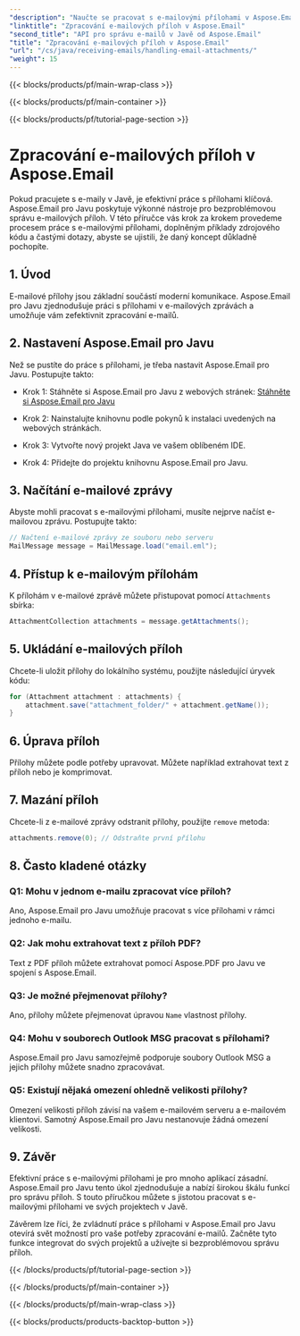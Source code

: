 ```yaml
---
"description": "Naučte se pracovat s e-mailovými přílohami v Aspose.Email pro Javu. Podrobný návod se zdrojovým kódem a nejčastějšími dotazy pro efektivní správu e-mailových příloh."
"linktitle": "Zpracování e-mailových příloh v Aspose.Email"
"second_title": "API pro správu e-mailů v Javě od Aspose.Email"
"title": "Zpracování e-mailových příloh v Aspose.Email"
"url": "/cs/java/receiving-emails/handling-email-attachments/"
"weight": 15
---
```


{{< blocks/products/pf/main-wrap-class >}}

{{< blocks/products/pf/main-container >}}

{{< blocks/products/pf/tutorial-page-section >}}

# Zpracování e-mailových příloh v Aspose.Email


Pokud pracujete s e-maily v Javě, je efektivní práce s přílohami klíčová. Aspose.Email pro Javu poskytuje výkonné nástroje pro bezproblémovou správu e-mailových příloh. V této příručce vás krok za krokem provedeme procesem práce s e-mailovými přílohami, doplněným příklady zdrojového kódu a častými dotazy, abyste se ujistili, že daný koncept důkladně pochopíte.

## 1. Úvod

E-mailové přílohy jsou základní součástí moderní komunikace. Aspose.Email pro Javu zjednodušuje práci s přílohami v e-mailových zprávách a umožňuje vám zefektivnit zpracování e-mailů.

## 2. Nastavení Aspose.Email pro Javu

Než se pustíte do práce s přílohami, je třeba nastavit Aspose.Email pro Javu. Postupujte takto:

- Krok 1: Stáhněte si Aspose.Email pro Javu z webových stránek: [Stáhněte si Aspose.Email pro Javu](https://releases.aspose.com/email/java/)

- Krok 2: Nainstalujte knihovnu podle pokynů k instalaci uvedených na webových stránkách.

- Krok 3: Vytvořte nový projekt Java ve vašem oblíbeném IDE.

- Krok 4: Přidejte do projektu knihovnu Aspose.Email pro Javu.

## 3. Načítání e-mailové zprávy

Abyste mohli pracovat s e-mailovými přílohami, musíte nejprve načíst e-mailovou zprávu. Postupujte takto:

```java
// Načtení e-mailové zprávy ze souboru nebo serveru
MailMessage message = MailMessage.load("email.eml");
```

## 4. Přístup k e-mailovým přílohám

K přílohám v e-mailové zprávě můžete přistupovat pomocí `Attachments` sbírka:

```java
AttachmentCollection attachments = message.getAttachments();
```

## 5. Ukládání e-mailových příloh

Chcete-li uložit přílohy do lokálního systému, použijte následující úryvek kódu:

```java
for (Attachment attachment : attachments) {
    attachment.save("attachment_folder/" + attachment.getName());
}
```

## 6. Úprava příloh

Přílohy můžete podle potřeby upravovat. Můžete například extrahovat text z příloh nebo je komprimovat.

## 7. Mazání příloh

Chcete-li z e-mailové zprávy odstranit přílohy, použijte `remove` metoda:

```java
attachments.remove(0); // Odstraňte první přílohu
```

## 8. Často kladené otázky

### Q1: Mohu v jednom e-mailu zpracovat více příloh?

Ano, Aspose.Email pro Javu umožňuje pracovat s více přílohami v rámci jednoho e-mailu.

### Q2: Jak mohu extrahovat text z příloh PDF?

Text z PDF příloh můžete extrahovat pomocí Aspose.PDF pro Javu ve spojení s Aspose.Email.

### Q3: Je možné přejmenovat přílohy?

Ano, přílohy můžete přejmenovat úpravou `Name` vlastnost přílohy.

### Q4: Mohu v souborech Outlook MSG pracovat s přílohami?

Aspose.Email pro Javu samozřejmě podporuje soubory Outlook MSG a jejich přílohy můžete snadno zpracovávat.

### Q5: Existují nějaká omezení ohledně velikosti přílohy?

Omezení velikosti příloh závisí na vašem e-mailovém serveru a e-mailovém klientovi. Samotný Aspose.Email pro Javu nestanovuje žádná omezení velikosti.

## 9. Závěr

Efektivní práce s e-mailovými přílohami je pro mnoho aplikací zásadní. Aspose.Email pro Javu tento úkol zjednodušuje a nabízí širokou škálu funkcí pro správu příloh. S touto příručkou můžete s jistotou pracovat s e-mailovými přílohami ve svých projektech v Javě.

Závěrem lze říci, že zvládnutí práce s přílohami v Aspose.Email pro Javu otevírá svět možností pro vaše potřeby zpracování e-mailů. Začněte tyto funkce integrovat do svých projektů a užívejte si bezproblémovou správu příloh.

{{< /blocks/products/pf/tutorial-page-section >}}

{{< /blocks/products/pf/main-container >}}

{{< /blocks/products/pf/main-wrap-class >}}

{{< blocks/products/products-backtop-button >}}